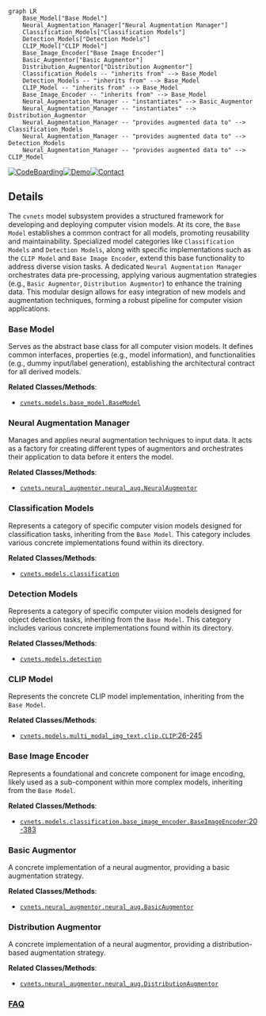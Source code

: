 ```mermaid
graph LR
    Base_Model["Base Model"]
    Neural_Augmentation_Manager["Neural Augmentation Manager"]
    Classification_Models["Classification Models"]
    Detection_Models["Detection Models"]
    CLIP_Model["CLIP Model"]
    Base_Image_Encoder["Base Image Encoder"]
    Basic_Augmentor["Basic Augmentor"]
    Distribution_Augmentor["Distribution Augmentor"]
    Classification_Models -- "inherits from" --> Base_Model
    Detection_Models -- "inherits from" --> Base_Model
    CLIP_Model -- "inherits from" --> Base_Model
    Base_Image_Encoder -- "inherits from" --> Base_Model
    Neural_Augmentation_Manager -- "instantiates" --> Basic_Augmentor
    Neural_Augmentation_Manager -- "instantiates" --> Distribution_Augmentor
    Neural_Augmentation_Manager -- "provides augmented data to" --> Classification_Models
    Neural_Augmentation_Manager -- "provides augmented data to" --> Detection_Models
    Neural_Augmentation_Manager -- "provides augmented data to" --> CLIP_Model
```

[![CodeBoarding](https://img.shields.io/badge/Generated%20by-CodeBoarding-9cf?style=flat-square)](https://github.com/CodeBoarding/GeneratedOnBoardings)[![Demo](https://img.shields.io/badge/Try%20our-Demo-blue?style=flat-square)](https://www.codeboarding.org/demo)[![Contact](https://img.shields.io/badge/Contact%20us%20-%20contact@codeboarding.org-lightgrey?style=flat-square)](mailto:contact@codeboarding.org)

## Details

The `cvnets` model subsystem provides a structured framework for developing and deploying computer vision models. At its core, the `Base Model` establishes a common contract for all models, promoting reusability and maintainability. Specialized model categories like `Classification Models` and `Detection Models`, along with specific implementations such as the `CLIP Model` and `Base Image Encoder`, extend this base functionality to address diverse vision tasks. A dedicated `Neural Augmentation Manager` orchestrates data pre-processing, applying various augmentation strategies (e.g., `Basic Augmentor`, `Distribution Augmentor`) to enhance the training data. This modular design allows for easy integration of new models and augmentation techniques, forming a robust pipeline for computer vision applications.

### Base Model
Serves as the abstract base class for all computer vision models. It defines common interfaces, properties (e.g., model information), and functionalities (e.g., dummy input/label generation), establishing the architectural contract for all derived models.


**Related Classes/Methods**:

- <a href="https://github.com/apple/ml-cvnets/blob/main/cvnets/models/base_model.py" target="_blank" rel="noopener noreferrer">`cvnets.models.base_model.BaseModel`</a>


### Neural Augmentation Manager
Manages and applies neural augmentation techniques to input data. It acts as a factory for creating different types of augmentors and orchestrates their application to data before it enters the model.


**Related Classes/Methods**:

- <a href="https://github.com/apple/ml-cvnets/blob/main/cvnets/neural_augmentor/neural_aug.py" target="_blank" rel="noopener noreferrer">`cvnets.neural_augmentor.neural_aug.NeuralAugmentor`</a>


### Classification Models
Represents a category of specific computer vision models designed for classification tasks, inheriting from the `Base Model`. This category includes various concrete implementations found within its directory.


**Related Classes/Methods**:

- <a href="https://github.com/apple/ml-cvnets/blob/main/cvnets/models/classification" target="_blank" rel="noopener noreferrer">`cvnets.models.classification`</a>


### Detection Models
Represents a category of specific computer vision models designed for object detection tasks, inheriting from the `Base Model`. This category includes various concrete implementations found within its directory.


**Related Classes/Methods**:

- <a href="https://github.com/apple/ml-cvnets/blob/main/cvnets/models/detection" target="_blank" rel="noopener noreferrer">`cvnets.models.detection`</a>


### CLIP Model
Represents the concrete CLIP model implementation, inheriting from the `Base Model`.


**Related Classes/Methods**:

- <a href="https://github.com/apple/ml-cvnets/blob/main/cvnets/models/multi_modal_img_text/clip.py#L26-L245" target="_blank" rel="noopener noreferrer">`cvnets.models.multi_modal_img_text.clip.CLIP`:26-245</a>


### Base Image Encoder
Represents a foundational and concrete component for image encoding, likely used as a sub-component within more complex models, inheriting from the `Base Model`.


**Related Classes/Methods**:

- <a href="https://github.com/apple/ml-cvnets/blob/main/cvnets/models/classification/base_image_encoder.py#L20-L383" target="_blank" rel="noopener noreferrer">`cvnets.models.classification.base_image_encoder.BaseImageEncoder`:20-383</a>


### Basic Augmentor
A concrete implementation of a neural augmentor, providing a basic augmentation strategy.


**Related Classes/Methods**:

- <a href="https://github.com/apple/ml-cvnets/blob/main/cvnets/neural_augmentor/neural_aug.py" target="_blank" rel="noopener noreferrer">`cvnets.neural_augmentor.neural_aug.BasicAugmentor`</a>


### Distribution Augmentor
A concrete implementation of a neural augmentor, providing a distribution-based augmentation strategy.


**Related Classes/Methods**:

- <a href="https://github.com/apple/ml-cvnets/blob/main/cvnets/neural_augmentor/neural_aug.py" target="_blank" rel="noopener noreferrer">`cvnets.neural_augmentor.neural_aug.DistributionAugmentor`</a>




### [FAQ](https://github.com/CodeBoarding/GeneratedOnBoardings/tree/main?tab=readme-ov-file#faq)